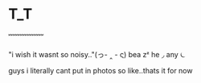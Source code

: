 # T_T
﹌﹌﹌﹌﹌

 "i wish it wasnt so noisy.."(っ- ‸ - ς) 
                                                     bea 𝗓ᶻ
                 he ◞   any    ⏾

guys i literally cant put in photos so like..thats it for now